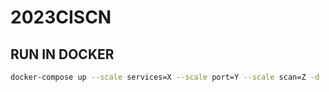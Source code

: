 # 2023CISCN

## RUN IN DOCKER

```bash
docker-compose up --scale services=X --scale port=Y --scale scan=Z -d
```